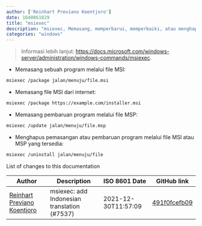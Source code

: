 ```yaml
---
author: ['Reinhart Previano Koentjoro']
date: 1640861829
title: "msiexec"
description: "msiexec, Memasang, memperbarui, memperbaiki, atau menghapus program Windows melalui file MSI dan MSP yang tersedia."
categories: "windows"
---
```

> Informasi lebih lanjut: <https://docs.microsoft.com/windows-server/administration/windows-commands/msiexec>.

- Memasang sebuah program melalui file MSI:

```bash
msiexec /package jalan/menuju/file.msi
```

- Memasang file MSI dari internet:

```bash
msiexec /package https://example.com/installer.msi
```

- Memasang pembaruan program melalui file MSP:

```bash
msiexec /update jalan/menuju/file.msp
```

- Menghapus pemasangan atau pembaruan program melalui file MSI atau MSP yang tersedia:

```bash
msiexec /uninstall jalan/menuju/file
```
List of changes to this documentation


Author | Description | ISO 8601 Date | GitHub link
------|-----|-----|-----
[Reinhart Previano Koentjoro](mailto:reinhart_previano@yahoo.com) | msiexec: add Indonesian translation (#7537) | 2021-12-30T11:57:09 | [491f0fcefb09](https://github.com/tldr-pages/tldr/commit/491f0fcefb096c9de04b5c614c0c173ae5befaff)

